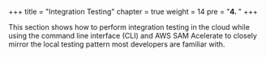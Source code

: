 +++
title = "Integration Testing"
chapter = true
weight = 14
pre = "<b>4. </b>"
+++

This section shows how to perform integration testing in the cloud while using the command line interface (CLI) and AWS SAM Acelerate to closely mirror the local testing pattern most developers are familiar with.